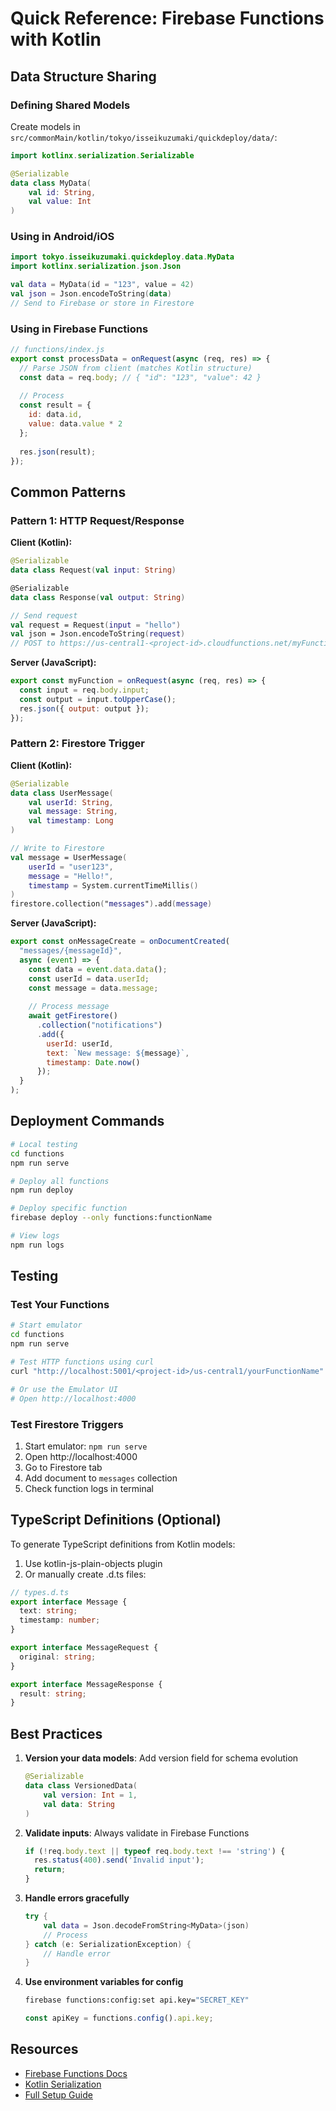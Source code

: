 # Quick Reference: Firebase Functions with Kotlin

## Data Structure Sharing

### Defining Shared Models

Create models in `src/commonMain/kotlin/tokyo/isseikuzumaki/quickdeploy/data/`:

```kotlin
import kotlinx.serialization.Serializable

@Serializable
data class MyData(
    val id: String,
    val value: Int
)
```

### Using in Android/iOS

```kotlin
import tokyo.isseikuzumaki.quickdeploy.data.MyData
import kotlinx.serialization.json.Json

val data = MyData(id = "123", value = 42)
val json = Json.encodeToString(data)
// Send to Firebase or store in Firestore
```

### Using in Firebase Functions

```javascript
// functions/index.js
export const processData = onRequest(async (req, res) => {
  // Parse JSON from client (matches Kotlin structure)
  const data = req.body; // { "id": "123", "value": 42 }
  
  // Process
  const result = {
    id: data.id,
    value: data.value * 2
  };
  
  res.json(result);
});
```

## Common Patterns

### Pattern 1: HTTP Request/Response

**Client (Kotlin):**
```kotlin
@Serializable
data class Request(val input: String)

@Serializable
data class Response(val output: String)

// Send request
val request = Request(input = "hello")
val json = Json.encodeToString(request)
// POST to https://us-central1-<project-id>.cloudfunctions.net/myFunction
```

**Server (JavaScript):**
```javascript
export const myFunction = onRequest(async (req, res) => {
  const input = req.body.input;
  const output = input.toUpperCase();
  res.json({ output: output });
});
```

### Pattern 2: Firestore Trigger

**Client (Kotlin):**
```kotlin
@Serializable
data class UserMessage(
    val userId: String,
    val message: String,
    val timestamp: Long
)

// Write to Firestore
val message = UserMessage(
    userId = "user123",
    message = "Hello!",
    timestamp = System.currentTimeMillis()
)
firestore.collection("messages").add(message)
```

**Server (JavaScript):**
```javascript
export const onMessageCreate = onDocumentCreated(
  "messages/{messageId}",
  async (event) => {
    const data = event.data.data();
    const userId = data.userId;
    const message = data.message;
    
    // Process message
    await getFirestore()
      .collection("notifications")
      .add({
        userId: userId,
        text: `New message: ${message}`,
        timestamp: Date.now()
      });
  }
);
```

## Deployment Commands

```bash
# Local testing
cd functions
npm run serve

# Deploy all functions
npm run deploy

# Deploy specific function
firebase deploy --only functions:functionName

# View logs
npm run logs
```

## Testing

### Test Your Functions

```bash
# Start emulator
cd functions
npm run serve

# Test HTTP functions using curl
curl "http://localhost:5001/<project-id>/us-central1/yourFunctionName"

# Or use the Emulator UI
# Open http://localhost:4000
```

### Test Firestore Triggers
1. Start emulator: `npm run serve`
2. Open http://localhost:4000
3. Go to Firestore tab
4. Add document to `messages` collection
5. Check function logs in terminal

## TypeScript Definitions (Optional)

To generate TypeScript definitions from Kotlin models:

1. Use kotlin-js-plain-objects plugin
2. Or manually create .d.ts files:

```typescript
// types.d.ts
export interface Message {
  text: string;
  timestamp: number;
}

export interface MessageRequest {
  original: string;
}

export interface MessageResponse {
  result: string;
}
```

## Best Practices

1. **Version your data models**: Add version field for schema evolution
   ```kotlin
   @Serializable
   data class VersionedData(
       val version: Int = 1,
       val data: String
   )
   ```

2. **Validate inputs**: Always validate in Firebase Functions
   ```javascript
   if (!req.body.text || typeof req.body.text !== 'string') {
     res.status(400).send('Invalid input');
     return;
   }
   ```

3. **Handle errors gracefully**
   ```kotlin
   try {
       val data = Json.decodeFromString<MyData>(json)
       // Process
   } catch (e: SerializationException) {
       // Handle error
   }
   ```

4. **Use environment variables for config**
   ```bash
   firebase functions:config:set api.key="SECRET_KEY"
   ```
   ```javascript
   const apiKey = functions.config().api.key;
   ```

## Resources

- [Firebase Functions Docs](https://firebase.google.com/docs/functions)
- [Kotlin Serialization](https://github.com/Kotlin/kotlinx.serialization)
- [Full Setup Guide](FIREBASE_SETUP.md)
